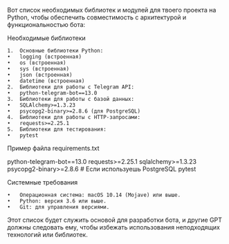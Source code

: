 Вот список необходимых библиотек и модулей для твоего проекта на Python, чтобы обеспечить совместимость с архитектурой и функциональностью бота:

Необходимые библиотеки

	1.	Основные библиотеки Python:
	•	logging (встроенная)
	•	os (встроенная)
	•	sys (встроенная)
	•	json (встроенная)
	•	datetime (встроенная)
	2.	Библиотеки для работы с Telegram API:
	•	python-telegram-bot==13.0
	3.	Библиотеки для работы с базой данных:
	•	SQLAlchemy>=1.3.23
	•	psycopg2-binary>=2.8.6 (для PostgreSQL)
	4.	Библиотеки для работы с HTTP-запросами:
	•	requests>=2.25.1
	5.	Библиотеки для тестирования:
	•	pytest

Пример файла requirements.txt

python-telegram-bot==13.0
requests>=2.25.1
sqlalchemy>=1.3.23
psycopg2-binary>=2.8.6  # Если используешь PostgreSQL
pytest

Системные требования

	•	Операционная система: macOS 10.14 (Mojave) или выше.
	•	Python: версия 3.6 или выше.
	•	Git: для управления версиями.

Этот список будет служить основой для разработки бота, и другие GPT должны следовать ему, чтобы избежать использования неподходящих технологий или библиотек.
